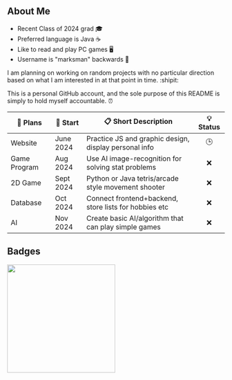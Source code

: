 ## About Me

- Recent Class of 2024 grad :mortar_board:
- Preferred language is Java :coffee:
- Like to read and play PC games :desktop_computer:
- Username is "marksman" backwards :bow_and_arrow:

I am planning on working on random projects with no particular direction based on what I am interested in at that point in time. :shipit:

This is a personal GitHub account, and the sole purpose of this README is simply to hold myself accountable. :alarm_clock:

| :memo: Plans | :date: Start | :clipboard: Short Description                         | :bulb: Status |
| -------------| ------------ | ----------------------------------------------------- | :-----------: |
| Website      | June 2024    | Practice JS and graphic design, display personal info | :clock3:      |
| Game Program | Aug 2024     | Use AI image-recognition for solving stat problems    | :x:           |
| 2D Game      | Sept 2024    | Python or Java tetris/arcade style movement shooter   | :x:           |
| Database     | Oct 2024     | Connect frontend+backend, store lists for hobbies etc | :x:           |
| AI           | Nov 2024     | Create basic AI/algorithm that can play simple games  | :x:           |


## Badges

<a href="https://www.credly.com/badges/4afcbf6d-1b67-49a5-af3f-201e103c6c4a"><img src="https://images.credly.com/size/340x340/images/024d0122-724d-4c5a-bd83-cfe3c4b7a073/image.png" width="250"></a>
